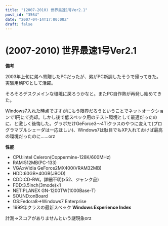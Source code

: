```yaml
---
title: "(2007-2010) 世界最速1号Ver2.1"
post_id: "3564"
date: "2007-04-14T17:00:00Z"
draft: false
---
```


# (2007-2010) 世界最速1号Ver2.1

**備考**  
  
2003年上旬に弟へ寄贈したPCだったが、弟がPC新調したそうで帰ってきた。実験用鯖PCとして活躍。  
  
そろそろデスクメインな環境に戻ろうかなと。またPC自作熱が再発し始めてきた。  
  
Windows7入れた時点でさすがにもう限界だろうということでネットオークションで1円にて売却。しかし後で低スペック用のテスト環境として最適だったのに、と激しく後悔した。グラボだけGeForce3～4Tiクラスのやつに変えて(プログラマブルシェーダは一応ほしい)、Windows7は駄目でもXP入れておけば最高の環境だったのに……orz  
  
**性能**  
  


  * CPU:intel Celeron(Coppermine-128K/600MHz)
  * RAM:512MB(PC-133)
  * VGA:nVidia GeForce2MX400(VRAM32MB)
  * HDD:60GB+40GB(JBOD)
  * CDD:CD-RW。詳細不明(x52、ジャンク品)
  * FDD:3.5inch(3mode)×1
  * NET:PLANEX GN-1200TW(1000Base-T)
  * SOUND:onBoard
  * OS:Fedora8→Windows7 Enterprise
  * 1999年クラスの最新スペック
**Windows Experience Index**  
  
計測→スコアがありませんという謎現象orz
